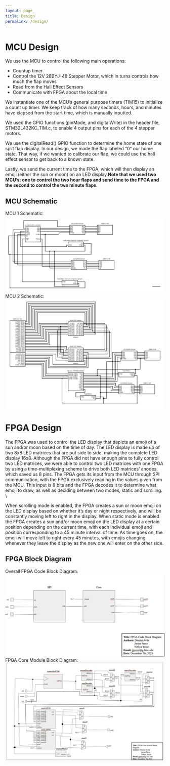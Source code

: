 ```yaml
---
layout: page
title: Design
permalink: /design/
---
```


# MCU Design
We use the MCU to control the following main operations:
* Countup timer
* Control the 12V 28BYJ-48 Stepper Motor, which in turns controls how much the flap moves
* Read from the Hall Effect Sensors
* Communicate with FPGA about the local time 

We instantiate one of the MCU’s general purpose timers (TIM15) to initialize a count up timer. We keep track of how many seconds, hours, and minutes have elapsed from the start time, which is manually inputted.

We used the GPIO functions (pinMode, and digitalWrite) in the header file, STM32L432KC_TIM.c, to enable 4 output pins for each of the 4 stepper motors.

We use the digitalRead() GPIO function to determine the home state of one split flap display. In our design, we made the flap labeled “0” our home state. That way, if we wanted to calibrate our flap, we could use the hall effect sensor to get back to a known state.

Lastly, we send the current time to the FPGA, which will then display an emoji (either the sun or moon) on an LED display.**Note that we used two MCU’s: one to control the two hour flaps and send time to the FPGA and the second to control the two minute flaps.** 

## MCU Schematic
MCU 1 Schematic: 
![MCU #1](./assets/img/MCU1.png)
MCU 2 Schematic:
![MCU #2](./assets/img/MCU2.png)
# FPGA Design
  
  The FPGA was used to control the LED display that depicts an emoji of a sun and/or moon based on the time of day. The LED display is made up of two 8x8 LED matrices that are put side to side, making the complete LED display 16x8. Although the FPGA did not have enough pins to fully control two LED matrices, we were able to control two LED matrices with one FPGA by using a time-multiplexing scheme to drive both LED matrices’ anodes, which saved us 8 pins. The FPGA gets its input from the MCU through SPI communication, with the FPGA exclusively reading in the values given from the MCU. This input is 8 bits and the FPGA decodes it to determine what emoji to draw, as well as deciding between two modes, static and scrolling. \


  When scrolling mode is enabled, the FPGA creates a sun or moon emoji on the LED display based on whether it’s day or night respectively, and will be constantly moving left to right in the display. When static mode is enabled the FPGA creates a sun and/or moon emoji on the LED display at a certain position depending on the current time, with each individual emoji and position corresponding to a 45 minute interval of time. As time goes on, the emoji will move left to right every 45 minutes, with emojis changing whenever they leave the display as the new one will enter on the other side. 


## FPGA Block Diagram
Overall FPGA Code Block Diagram: 
![FPGA1](./assets/img/FPGA1.png)
FPGA Core Module Block Diagram:
![FPGA2](./assets/img/FPGA2.png)
